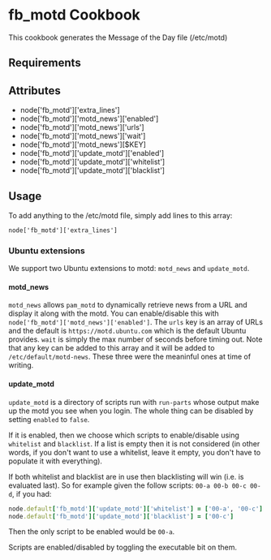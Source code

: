 fb_motd Cookbook
====================
This cookbook generates the Message of the Day file (/etc/motd)

Requirements
------------

Attributes
----------
* node['fb_motd']['extra_lines']
* node['fb_motd']['motd_news']['enabled']
* node['fb_motd']['motd_news']['urls']
* node['fb_motd']['motd_news']['wait']
* node['fb_motd']['motd_news'][$KEY]
* node['fb_motd']['update_motd']['enabled']
* node['fb_motd']['update_motd']['whitelist']
* node['fb_motd']['update_motd']['blacklist']

Usage
-----
To add anything to the /etc/motd file, simply add lines to this array:

```
node['fb_motd']['extra_lines']
```

### Ubuntu extensions

We support two Ubuntu extensions to motd: `motd_news` and `update_motd`.

#### motd_news

`motd_news` allows `pam_motd` to dynamically retrieve news from a URL and display it along with the motd. You can enable/disable this with `node['fb_motd']['motd_news']['enabled']`. The `urls` key is an array of URLs and the default is `https://motd.ubuntu.com` which is the default Ubuntu provides. `wait` is simply the max number of seconds before timing out. Note that any key can be added to this array and it will be added to `/etc/default/motd-news`. These three were the meaninful ones at time of writing.

#### update_motd

`update_motd` is a directory of scripts run with `run-parts` whose output make
up the motd you see when you login. The whole thing can be disabled by setting `enabled` to `false`.

If it is enabled, then we choose which scripts to enable/disable using `whitelist` and `blacklist`. If a list is empty then it is not considered (in other words, if you don't want to use a whitelist, leave it empty, you don't have to populate it with everything).

If both whitelist and blacklist are in use then blacklisting will win (i.e. is evaluated last). So for example given the follow scripts: `00-a 00-b 00-c 00-d`, if you had:

```ruby
node.default['fb_motd']['update_motd']['whitelist'] = ['00-a', '00-c']
node.default['fb_motd']['update_motd']['blacklist'] = ['00-c']
```

Then the only script to be enabled would be `00-a`.

Scripts are enabled/disabled by toggling the executable bit on them.
